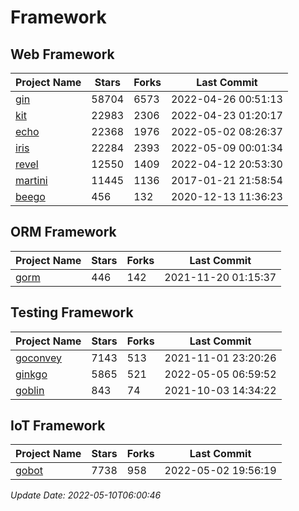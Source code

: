 # Framework

## Web Framework
| Project Name | Stars | Forks | Last Commit |
| ------------ | ----- | ----- | ----------- |
| [gin](https://github.com/gin-gonic/gin) | 58704 | 6573 | 2022-04-26 00:51:13 |
| [kit](https://github.com/go-kit/kit) | 22983 | 2306 | 2022-04-23 01:20:17 |
| [echo](https://github.com/labstack/echo) | 22368 | 1976 | 2022-05-02 08:26:37 |
| [iris](https://github.com/kataras/iris) | 22284 | 2393 | 2022-05-09 00:01:34 |
| [revel](https://github.com/revel/revel) | 12550 | 1409 | 2022-04-12 20:53:30 |
| [martini](https://github.com/go-martini/martini) | 11445 | 1136 | 2017-01-21 21:58:54 |
| [beego](https://github.com/astaxie/beego) | 456 | 132 | 2020-12-13 11:36:23 |

## ORM Framework
| Project Name | Stars | Forks | Last Commit |
| ------------ | ----- | ----- | ----------- |
| [gorm](https://github.com/jinzhu/gorm) | 446 | 142 | 2021-11-20 01:15:37 |

## Testing Framework
| Project Name | Stars | Forks | Last Commit |
| ------------ | ----- | ----- | ----------- |
| [goconvey](https://github.com/smartystreets/goconvey) | 7143 | 513 | 2021-11-01 23:20:26 |
| [ginkgo](https://github.com/onsi/ginkgo) | 5865 | 521 | 2022-05-05 06:59:52 |
| [goblin](https://github.com/franela/goblin) | 843 | 74 | 2021-10-03 14:34:22 |

## IoT Framework
| Project Name | Stars | Forks | Last Commit |
| ------------ | ----- | ----- | ----------- |
| [gobot](https://github.com/hybridgroup/gobot) | 7738 | 958 | 2022-05-02 19:56:19 |

*Update Date: 2022-05-10T06:00:46*